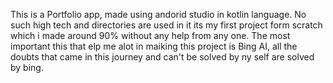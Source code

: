 This is a Portfolio app, made using andorid studio in kotlin language.
No such high tech and directories are used in it its my first project form scratch which i made around 90% without any help from any one. The most important this that elp me alot in maiking this project is Bing AI, all the doubts that came in this journey and can't be solved by ny self are solved by bing.
